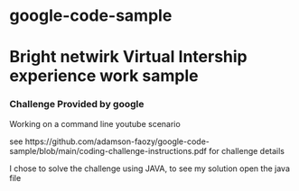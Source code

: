 # google-code-sample
<h1> Bright netwirk Virtual Intership experience work sample </h1>
<h3> Challenge Provided by google </h3>
<p> Working on a command line youtube scenario </p>
<p> see https://github.com/adamson-faozy/google-code-sample/blob/main/coding-challenge-instructions.pdf for challenge details </p>
<p>I chose to solve the challenge using JAVA, to see my solution open the java file</p>
